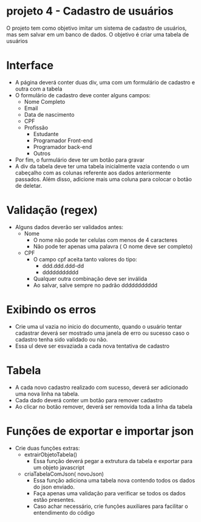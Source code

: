 # projeto 4 - Cadastro de usuários
O projeto tem como objetivo imitar um sistema de cadastro de usuários, mas sem salvar em um banco de dados. O objetivo é criar uma tabela de usuários

# Interface
* A página deverá conter duas div, uma com um formulário de cadastro e outra com a tabela
* O formulário de cadastro deve conter alguns campos:
    * Nome Completo
    * Email
    * Data de nascimento
    * CPF
    * Profissão
        * Estudante
        * Programador Front-end
        * Programador back-end
        * Outros
* Por fim, o furmulário deve ter um botão para gravar
* A div da tabela deve ter uma tabela inicialmente vazia contendo o um cabeçalho com as colunas referente aos dados anteriormente passados. Além disso, adicione mais uma coluna para colocar o botão de deletar.

# Validação (regex)
* Alguns dados deverão ser validados antes:
    * Nome
        * O nome não pode ter celulas com menos de 4 caracteres
        * Não pode ter apenas uma palavra ( O nome deve ser completo)
    * CPF
        * O campo cpf aceita tanto valores do tipo:
            * ddd.ddd.ddd-dd
            * ddddddddddd
        * Qualquer outra combinação deve ser inválida
        * Ao salvar, salve sempre no padrão ddddddddddd

# Exibindo os erros
* Crie uma ul vazia no inicio do documento, quando o usuário tentar cadastrar deverá ser mostrado uma janela de erro ou sucesso caso o cadastro tenha sido validado ou não.
* Essa ul deve ser esvaziada a cada nova tentativa de cadastro

# Tabela
* A cada novo cadastro realizado com sucesso, deverá ser adicionado uma nova linha na tabela.
* Cada dado deverá conter um botão para remover cadastro
* Ao clicar no botão remover, deverá ser removida toda a linha da tabela

# Funções de exportar e importar json
* Crie duas funções extras:
    * extrairObjetoTabela()
        * Essa função deverá pegar a extrutura da tabela e exportar para um objeto javascript
    * criaTabelaComJson( novoJson)
        * Essa função adiciona uma tabela nova contendo todos os dados do json enviado.
        * Faça apenas uma validação para verificar se todos os dados estão presentes.
        * Caso achar necessário, crie funções auxiliares para facilitar o entendimento do código 

